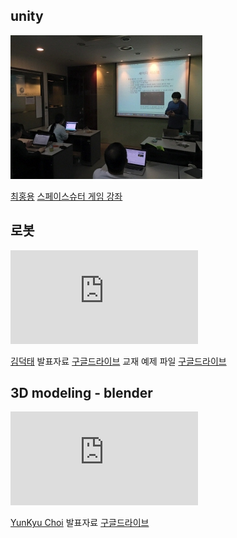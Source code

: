 
## unity
![](/doc/img/part4/d01_unity.jpg)

[최홍용](https://www.facebook.com/profile.php?id=100000171922391)
[스페이스슈터 게임 강좌](http://unity3d.com/kr/learn/tutorials/projects/space-shooter-tutorial)

## 로봇
<embed src="https://fbcdn-video-o-a.akamaihd.net/hvideo-ak-xfa1/v/t42.1790-2/12056495_1086046028074603_501603601_n.mp4?efg=eyJ2ZW5jb2RlX3RhZyI6InNkIn0%3D&oh=a10b6f7af28c659a79b51820116d225b&oe=560D77BE&__gda__=1443723224_eb595938d217d9111ff9c489b2b00a1f">

[김덕태](https://www.facebook.com/deogtae)
발표자료 [구글드라이브](https://drive.google.com/drive/folders/0B6x9ijUxg_qOd2ZqM3pyUFRCYnM)
교재 예제 파일 [구글드라이브](https://drive.google.com/drive/folders/0B6x9ijUxg_qOZkF0RnBKQWxHRDA)

## 3D modeling - blender
<embed src="https://fbcdn-video-l-a.akamaihd.net/hvideo-ak-xta1/v/t42.1790-2/12053776_1086050131407526_961524904_n.mp4?efg=eyJ2ZW5jb2RlX3RhZyI6InNkIn0%3D&oh=208bf08b9bbb92a5fa50fb938efa3d7e&oe=560D771F&__gda__=1443726985_2865d0e515dccef2d3a0895d1f8eddee">

[YunKyu Choi](https://www.facebook.com/yunkyu.choi.56)
발표자료 [구글드라이브](https://drive.google.com/folderview?id=0B1v_cYOy0xbMVHcxaFU0LUt4LU0&usp=sharing)
